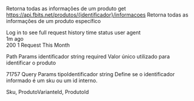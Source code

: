 Retorna todas as informações de um produto
get
https://api.fbits.net/produtos/{identificador}/informacoes
Retorna todas as informações de um produto específico

Log in to see full request history
time	status	user agent	
1m ago	
200
1 Request This Month

Path Params
identificador
string
required
Valor único utilizado para identificar o produto

71757
Query Params
tipoIdentificador
string
Define se o identificador informado é um sku ou um id interno.


Sku, ProdutoVarianteId, ProdutoId